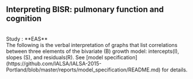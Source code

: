 Interpreting BISR: pulmonary function and cognition
---
</br>
Study : **EAS**  
</br>
The following is the verbal interpretation of graphs that list correlations between three elements of the bivariate (B) growth model: intercepts(I), slopes (S), and residuals(R). See [model specification](https://github.com/IALSA/IALSA-2015-Portland/blob/master/reports/model_specification/README.md) for details. 

